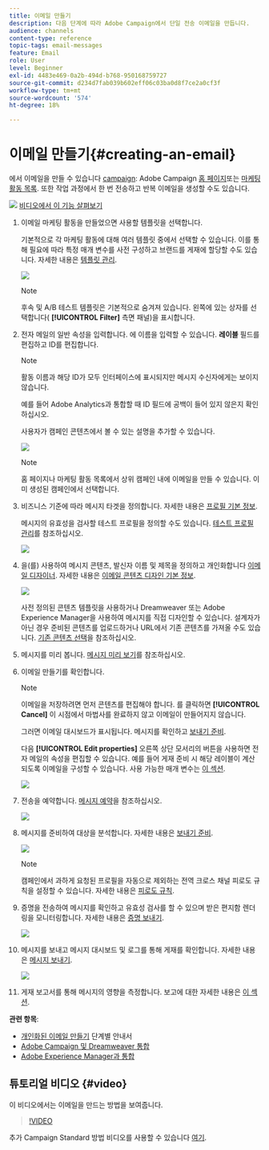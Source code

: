 ```yaml
---
title: 이메일 만들기
description: 다음 단계에 따라 Adobe Campaign에서 단일 전송 이메일을 만듭니다.
audience: channels
content-type: reference
topic-tags: email-messages
feature: Email
role: User
level: Beginner
exl-id: 4483e469-0a2b-494d-b768-950168759727
source-git-commit: d234d7fab039b602eff06c03ba0d8f7ce2a0cf3f
workflow-type: tm+mt
source-wordcount: '574'
ht-degree: 18%

---
```


# 이메일 만들기{#creating-an-email}

에서 이메일을 만들 수 있습니다 [campaign](../../start/using/marketing-activities.md#creating-a-marketing-activity): Adobe Campaign [홈 페이지](../../start/using/interface-description.md#home-page)또는 [마케팅 활동 목록](../../start/using/marketing-activities.md#about-marketing-activities). 또한 작업 과정에서 한 번 전송하고 반복 이메일을 생성할 수도 있습니다.

![](assets/do-not-localize/how-to-video.png) [비디오에서 이 기능 살펴보기](#video)

1. 이메일 마케팅 활동을 만들었으면 사용할 템플릿을 선택합니다.

   기본적으로 각 마케팅 활동에 대해 여러 템플릿 중에서 선택할 수 있습니다. 이를 통해 필요에 따라 특정 매개 변수를 사전 구성하고 브랜드를 게재에 할당할 수도 있습니다. 자세한 내용은 [템플릿 관리](../../start/using/marketing-activity-templates.md).

   ![](assets/email_creation_1.png)

   >[!NOTE]
   >
   >후속 및 A/B 테스트 템플릿은 기본적으로 숨겨져 있습니다. 왼쪽에 있는 상자를 선택합니다( **[!UICONTROL Filter]** 측면 패널)을 표시합니다.

1. 전자 메일의 일반 속성을 입력합니다. 에 이름을 입력할 수 있습니다. **레이블** 필드를 편집하고 ID를 편집합니다.

   >[!NOTE]
   >
   >활동 이름과 해당 ID가 모두 인터페이스에 표시되지만 메시지 수신자에게는 보이지 않습니다.
   >
   >예를 들어 Adobe Analytics과 통합할 때 ID 필드에 공백이 들어 있지 않은지 확인하십시오.

   사용자가 캠페인 콘텐츠에서 볼 수 있는 설명을 추가할 수 있습니다.

   ![](assets/email_creation_2.png)

   >[!NOTE]
   >
   >홈 페이지나 마케팅 활동 목록에서 상위 캠페인 내에 이메일을 만들 수 있습니다. 이미 생성된 캠페인에서 선택합니다.

1. 비즈니스 기준에 따라 메시지 타겟을 정의합니다. 자세한 내용은 [프로필 기본 정보](../../audiences/using/about-profiles.md).

   메시지의 유효성을 검사할 테스트 프로필을 정의할 수도 있습니다. [테스트 프로필 관리](../../audiences/using/managing-test-profiles.md)를 참조하십시오.

   ![](assets/email_creation_3.png)

1. 을(를) 사용하여 메시지 콘텐츠, 발신자 이름 및 제목을 정의하고 개인화합니다 [이메일 디자이너](../../designing/using/designing-content-in-adobe-campaign.md). 자세한 내용은 [이메일 콘텐츠 디자인 기본 정보](../../designing/using/designing-content-in-adobe-campaign.md).

   ![](assets/email_creation_4.png)

   사전 정의된 콘텐츠 템플릿을 사용하거나 Dreamweaver 또는 Adobe Experience Manager을 사용하여 메시지를 직접 디자인할 수 있습니다. 설계자가 아닌 경우 준비된 콘텐츠를 업로드하거나 URL에서 기존 콘텐츠를 가져올 수도 있습니다. [기존 콘텐츠 선택](../../designing/using/using-existing-content.md)을 참조하십시오.

1. 메시지를 미리 봅니다. [메시지 미리 보기](../../sending/using/previewing-messages.md)를 참조하십시오.
1. 이메일 만들기를 확인합니다.

   >[!NOTE]
   >
   >이메일을 저장하려면 먼저 콘텐츠를 편집해야 합니다. 를 클릭하면 **[!UICONTROL Cancel]** 이 시점에서 마법사를 완료하지 않고 이메일이 만들어지지 않습니다.

   그러면 이메일 대시보드가 표시됩니다. 메시지를 확인하고 [보내기 준비](../../sending/using/preparing-the-send.md).

   다음 **[!UICONTROL Edit properties]** 오른쪽 상단 모서리의 버튼을 사용하면 전자 메일의 속성을 편집할 수 있습니다. 예를 들어 게재 준비 시 해당 레이블이 계산되도록 이메일을 구성할 수 있습니다.  사용 가능한 매개 변수는 [이 섹션](../../administration/using/configuring-email-channel.md#list-of-email-properties).

   ![](assets/delivery_dashboard_2.png)

1. 전송을 예약합니다. [메시지 예약](../../sending/using/about-scheduling-messages.md)을 참조하십시오.

   ![](assets/delivery_planning.png)

1. 메시지를 준비하여 대상을 분석합니다. 자세한 내용은 [보내기 준비](../../sending/using/confirming-the-send.md).

   ![](assets/preparing_delivery_2.png)

   >[!NOTE]
   >
   >캠페인에서 과하게 요청된 프로필을 자동으로 제외하는 전역 크로스 채널 피로도 규칙을 설정할 수 있습니다. 자세한 내용은 [피로도 규칙](../../sending/using/fatigue-rules.md).

1. 증명을 전송하여 메시지를 확인하고 유효성 검사를 할 수 있으며 받은 편지함 렌더링을 모니터링합니다. 자세한 내용은 [증명 보내기](../../sending/using/sending-proofs.md).

   ![](assets/bat_select.png)

1. 메시지를 보내고 메시지 대시보드 및 로그를 통해 게재를 확인합니다. 자세한 내용은 [메시지 보내기](../../sending/using/confirming-the-send.md).

   ![](assets/confirm_delivery.png)

1. 게재 보고서를 통해 메시지의 영향을 측정합니다. 보고에 대한 자세한 내용은 [이 섹션](../../reporting/using/about-dynamic-reports.md).

**관련 항목**:

* [개인화된 이메일 만들기](../../channels/using/key-steps-to-send-a-message.md) 단계별 안내서
* [Adobe Campaign 및 Dreamweaver 통합](../../designing/using/using-integrations.md#editing-content-in-dreamweaver)
* [Adobe Experience Manager과 통합](../../integrating/using/integrating-with-experience-manager.md)

## 튜토리얼 비디오 {#video}

이 비디오에서는 이메일을 만드는 방법을 보여줍니다.

>[!VIDEO](https://video.tv.adobe.com/v/23721?quality=12)

추가 Campaign Standard 방법 비디오를 사용할 수 있습니다 [여기](https://experienceleague.adobe.com/docs/campaign-standard-learn/tutorials/overview.html?lang=ko).
